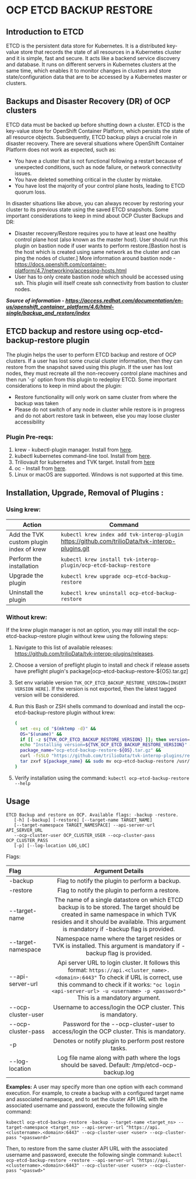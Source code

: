 # OCP ETCD BACKUP RESTORE

## Introduction to ETCD
ETCD is the persistent data store for Kubernetes. It is a distributed key-value store that records the state of all resources in a Kubernetes cluster and it is simple, fast and secure. It acts like a backend service discovery and database. It runs on different servers in Kubernetes clusters at the 
same time, which enables it to monitor changes in clusters and store state/configuration data that are to be accessed by a Kubernetes master or clusters.

## Backups and Disaster Recovery (DR) of OCP clusters
ETCD data must be backed up before shutting down a cluster. ETCD is the key-value store for OpenShift Container Platform, which persists the state of all resource objects. Subsequently, ETCD backup plays a crucial role in disaster recovery. There are several situations where OpenShift Container Platform does not work as expected, such as:

* You have a cluster that is not functional following a restart because of unexpected conditions, such as node failure, or network connectivity issues.
* You have deleted something critical in the cluster by mistake.
* You have lost the majority of your control plane hosts, leading to ETCD quorum loss.

In disaster situations like above, you can always recover by restoring your cluster to its previous state using the saved ETCD snapshots. Some important considerations to keep in mind about OCP Cluster Backups and DR:

* Disaster recovery/Restore requires you to have at least one healthy control plane host (also known as the master host).
User should run this plugin on bastion node if user wants to perform restore.[Bastion host is the host which is created using same network as the cluster and can ping the nodes of cluster.] More information around bastion node - https://docs.openshift.com/container-platform/4.7/networking/accessing-hosts.html
* User has to only create bastion node which should be accessed using ssh. This plugin will itself create ssh connectivity from bastion to cluster nodes.

***Source of information - https://access.redhat.com/documentation/en-us/openshift_container_platform/4.6/html-single/backup_and_restore/index***

## ETCD backup and restore using ocp-etcd-backup-restore plugin
The plugin helps the user to perform ETCD backup and restore of OCP clusters. If a user has lost some crucial cluster information, then they can restore from the snapshot saved using this plugin. If the user has lost nodes, they must recreate all the non-recovery control plane machines and then run '-p' option from this plugin to redeploy ETCD. Some important considerations to keep in mind about the plugin:

* Restore functionality will only work on same cluster from where the backup was taken
* Please do not switch of any node in cluster while restore is in progress and do not abort restore task in between, else you may loose cluster accessibility


### Plugin Pre-reqs:
1. krew - kubectl-plugin manager. Install from [here](https://krew.sigs.k8s.io/docs/user-guide/setup/install/).
2. kubectl kubernetes command-line tool. Install from [here](https://kubernetes.io/docs/tasks/tools/install-kubectl/).
3. Triliovault for kubernetes and TVK target. Install from [here](https://docs.trilio.io/kubernetes/use-triliovault/installing-triliovault/)
4. oc - Install from [here](https://mirror.openshift.com/pub/openshift-v4/clients/ocp/).
5. Linux or macOS are supported. Windows is not supported at this time.


## Installation, Upgrade, Removal of Plugins :

### Using krew:

| Action                                  | Command                                                                                           |
| --------------------------------------- | ------------------------------------------------------------------------------------------------- |
| Add the TVK custom plugin index of krew | `kubectl krew index add tvk-interop-plugin` https://github.com/trilioData/tvk-interop-plugins.git |
| Perform the installation                | `kubectl krew install tvk-interop-plugin/ocp-etcd-backup-restore`                                          |
| Upgrade the plugin                      | `kubectl krew upgrade ocp-etcd-backup-restore`                                                             |
| Uninstall the plugin                    | `kubectl krew uninstall ocp-etcd-backup-restore`                                                           |


### Without krew:
If the krew plugin manager is not an option, you may still install the ocp-etcd-backup-restore plugin without krew using the following steps:

1. Navigate to this list of available releases: https://github.com/trilioData/tvk-interop-plugins/releases.
2. Choose a version of preflight plugin to install and check if release assets have preflight plugin's package[ocp-etcd-backup-restore-${OS}.tar.gz]
3. Set env variable version `TVK_OCP_ETCD_BACKUP_RESTORE_VERSION=[INSERT VERSION HERE]`. If the version is not exported, then the latest tagged version will be considered.
4. Run this Bash or ZSH shells command to download and install the ocp-etcd-backup-restore plugin without krew:

   ```bash
   (
     set -ex; cd "$(mktemp -d)" &&
     OS="$(uname)" &&
     if [[ -z ${TVK_OCP_ETCD_BACKUP_RESTORE_VERSION} ]]; then version=$(curl -s https://api.github.com/repos/trilioData/tvk-interop-plugins/releases/ | grep -oP '"tag_name": "\K(.*)(?=")'); fi &&
     echo "Installing version=${TVK_OCP_ETCD_BACKUP_RESTORE_VERSION}" &&
     package_name="ocp-etcd-backup-restore-${OS}.tar.gz" &&
     curl -fsSLO "https://github.com/trilioData/tvk-interop-plugins/releases/download/"${TVK_OCP_ETCD_BACKUP_RESTORE_VERSION}"/${package_name}" &&
     tar zxvf ${package_name} && sudo mv ocp-etcd-backup-restore /usr/local/bin/kubectl-ocp_etcd_backup_restore
   )
   ```
5. Verify installation using the command: `kubectl ocp-etcd-backup-restore --help`


## Usage

    ETCD Backup and restore on OCP. Available flags: -backup -restore.
       [-h] [-backup] [-restore] [--target-name TARGET_NAME]
       [--target-namespace TARGET_NAMESPACE] --api-server-url API_SERVER_URL
       --ocp-cluster-user OCP_CLUSTER_USER --ocp-cluster-pass OCP_CLUSTER_PASS
       [-p] [--log-location LOG_LOC]

Flags:

| Flag                      | Argument Details
| :---------------------------- |:-------------:
| -backup                       | Flag to notify the plugin to perform a backup.
| -restore                      | Flag to notify the plugin to perform a restore.
| --target-name                 | The name of a single datastore on which ETCD backup is to be stored. The target should be created in same namespace in which TVK resides and it should be available. This argument is mandatory if -backup flag is provided.
| --target-namespace            | Namespace name where the target resides or TVK is installed. This argument is mandatory if -backup flag is provided.
| --api-server-url              | Api server URL to login cluster. It follows this format:  `https://api.<cluster_name>.<domain>:6443"` To check if URL is correct, use this command to check if it works: `"oc login <api-server-url> -u <username> -p <password>"` This is a mandatory argument.
| --ocp-cluster-user            | Username to access/login the OCP cluster. This is mandatory.
| --ocp-cluster-pass            | Password for the --ocp-cluster-user to access/login the OCP cluster. This is mandatory.
| -p                            | Denotes or notify plugin to perform post restore tasks.
| --log-location                | Log file name along with path where the logs should be saved. Default: /tmp/etcd-ocp-backup.log


**Examples:**
A user may specify more than one option with each command execution. For example, to create a backup with a configured target name and associated namespace, and to set the cluster API URL with the associated username and password, execute the following single command:

`kubectl ocp-etcd-backup-restore -backup --target-name <target_ns> --target-namespace <target_ns> --api-server-url "https://api.<clustername>.<domain>:6443" --ocp-cluster-user <user> --ocp-cluster-pass "<password>"`

Then, to restore from the same cluster API URL with the associated username and password, execute the following single command:
`kubectl ocp-etcd-backup-restore -restore --api-server-url "https://api.<clustername>.<domain>:6443" --ocp-cluster-user <user> --ocp-cluster-pass "<passwd>"`
